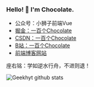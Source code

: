 ### Hello! 👋   I'm Chocolate.

- 公众号：小狮子前端Vue
- [掘金：一百个Chocolate](https://juejin.im/user/2981531267112520)
- [CSDN：一百个Chocolate](https://chocolate.blog.csdn.net/)
- [B站：一百个Chocolate](https://space.bilibili.com/351534170)
- [前端博客网站](https://yangchaoyi.vip/)

座右铭：学如逆水行舟，不进则退！

<!--
**Chocolate1999/Chocolate1999** is a ✨ _special_ ✨ repository because its `README.md` (this file) appears on your GitHub profile.

Here are some ideas to get you started:

- 🔭 I’m currently working on ...
- 🌱 I’m currently learning ...
- 👯 I’m looking to collaborate on ...
- 🤔 I’m looking for help with ...
- 💬 Ask me about ...
- 📫 How to reach me: ...
- 😄 Pronouns: ...
- ⚡ Fun fact: ...
-->
![Geekhyt github stats](https://github-readme-stats.vercel.app/api?username=Chocolate1999&show_icons=true)
